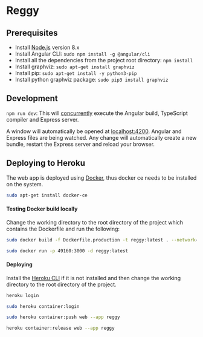 # Reggy

## Prerequisites

* Install [Node.js](https://nodejs.org/en/) version 8.x
* Install Angular CLI: `sudo npm install -g @angular/cli`
* Install all the dependencies from the project root directory: `npm install`
* Install graphviz: `sudo apt-get install graphviz`
* Install pip: `sudo apt-get install -y python3-pip`
* Install python graphviz package: `sudo pip3 install graphviz` 

## Development

`npm run dev`: This will [concurrently](https://github.com/kimmobrunfeldt/concurrently) execute the Angular build, TypeScript compiler and Express server.

A window will automatically be opened at [localhost:4200](http://localhost:4200). Angular and Express files are being watched. Any change will automatically create a new bundle, restart the Express server and reload your browser.

## Deploying to Heroku

The web app is deployed using [Docker](https://www.docker.com/), thus docker ce needs to be installed on the system.
```bash
sudo apt-get install docker-ce
```

#### Testing Docker build locally
Change the working directory to the root directory of the project which contains the Dockerfile and run the following:
```bash
sudo docker build -f Dockerfile.production -t reggy:latest . --network=host
```

```bash
sudo docker run -p 49160:3000 -d reggy:latest
```

#### Deploying
Install the [Heroku CLI](https://devcenter.heroku.com/articles/heroku-cli) if it is not installed and then change the working directory to the root directory of the project.
```bash
heroku login
```
```bash
sudo heroku container:login
```
```bash
sudo heroku container:push web --app reggy
```
```bash
heroku container:release web --app reggy
```
